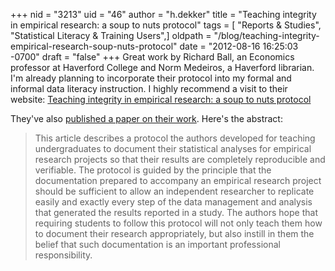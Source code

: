 +++
nid = "3213"
uid = "46"
author = "h.dekker"
title = "Teaching integrity in empirical research: a soup to nuts protocol"
tags = [ "Reports & Studies", "Statistical Literacy & Training Users",]
oldpath = "/blog/teaching-integrity-empirical-research-soup-nuts-protocol"
date = "2012-08-16 16:25:03 -0700"
draft = "false"
+++
Great work by Richard Ball, an Economics professor at Haverford College
and Norm Medeiros, a Haverford librarian. I\'m already planning to
incorporate their protocol into my formal and informal data literacy
instruction. I highly recommend a visit to their website: [Teaching
integrity in empirical research: a soup to nuts
protocol](http://www.haverford.edu/economics/faculty/rball/soup_to_nuts.php)

They\'ve also [published a paper on their
work](http://www.tandfonline.com/doi/abs/10.1080/00220485.2012.659647).
Here\'s the abstract:

> This article describes a protocol the authors developed for teaching
> undergraduates to document their statistical analyses for empirical
> research projects so that their results are completely reproducible
> and verifiable. The protocol is guided by the principle that the
> documentation prepared to accompany an empirical research project
> should be sufficient to allow an independent researcher to replicate
> easily and exactly every step of the data management and analysis that
> generated the results reported in a study. The authors hope that
> requiring students to follow this protocol will not only teach them
> how to document their research appropriately, but also instill in them
> the belief that such documentation is an important professional
> responsibility.
